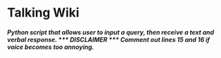 # Talking Wiki

##### Python script that allows user to input a query, then receive a text and verbal response. *** DISCLAIMER *** Comment out lines 15 and 16 if voice becomes too annoying.  
